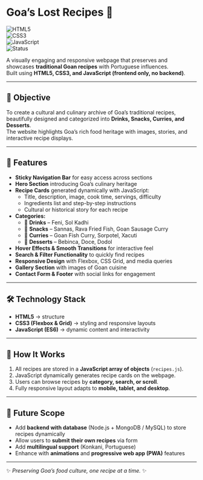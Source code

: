 # Goa’s Lost Recipes 🍲  

![HTML5](https://img.shields.io/badge/HTML5-orange?logo=html5&logoColor=white)  
![CSS3](https://img.shields.io/badge/CSS3-blue?logo=css3&logoColor=white)  
![JavaScript](https://img.shields.io/badge/JavaScript-yellow?logo=javascript&logoColor=black)   
![Status](https://img.shields.io/badge/Project-Frontend_Only-green)  


A visually engaging and responsive webpage that preserves and showcases **traditional Goan recipes** with Portuguese influences.  
Built using **HTML5, CSS3, and JavaScript (frontend only, no backend)**.  

---

## 🎯 Objective  
To create a cultural and culinary archive of Goa’s traditional recipes, beautifully designed and categorized into **Drinks, Snacks, Curries, and Desserts**.  
The website highlights Goa’s rich food heritage with images, stories, and interactive recipe displays.  

---

## 🚀 Features  
- **Sticky Navigation Bar** for easy access across sections  
- **Hero Section** introducing Goa’s culinary heritage  
- **Recipe Cards** generated dynamically with JavaScript:  
  - Title, description, image, cook time, servings, difficulty  
  - Ingredients list and step-by-step instructions  
  - Cultural or historical story for each recipe  
- **Categories:**  
  - 🥤 **Drinks** – Feni, Sol Kadhi  
  - 🍤 **Snacks** – Sannas, Rava Fried Fish, Goan Sausage Curry  
  - 🍛 **Curries** – Goan Fish Curry, Sorpotel, Xacuti  
  - 🍮 **Desserts** – Bebinca, Doce, Dodol  
- **Hover Effects & Smooth Transitions** for interactive feel  
- **Search & Filter Functionality** to quickly find recipes  
- **Responsive Design** with Flexbox, CSS Grid, and media queries  
- **Gallery Section** with images of Goan cuisine  
- **Contact Form & Footer** with social links for engagement  

---

## 🛠️ Technology Stack  
- **HTML5** → structure  
- **CSS3 (Flexbox & Grid)** → styling and responsive layouts  
- **JavaScript (ES6)** → dynamic content and interactivity   

---

## 📖 How It Works  
1. All recipes are stored in a **JavaScript array of objects** (`recipes.js`).  
2. JavaScript dynamically generates recipe cards on the webpage.  
3. Users can browse recipes by **category, search, or scroll**.  
4. Fully responsive layout adapts to **mobile, tablet, and desktop**.  

---

## 🌱 Future Scope  
- Add **backend with database** (Node.js + MongoDB / MySQL) to store recipes dynamically  
- Allow users to **submit their own recipes** via form  
- Add **multilingual support** (Konkani, Portuguese)  
- Enhance with **animations** and **progressive web app (PWA)** features  

---

✨ *Preserving Goa’s food culture, one recipe at a time.* ✨

